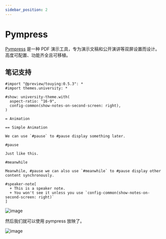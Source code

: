 ```yaml
---
sidebar_position: 2
---
```


# Pympress

[Pympress](https://github.com/Cimbali/pympress) 是一种 PDF 演示工具，专为演示文稿和公开演讲等双屏设置而设计。高度可配置、功能齐全且可移植。


## 笔记支持

```typst
#import "@preview/touying:0.5.3": *
#import themes.university: *

#show: university-theme.with(
  aspect-ratio: "16-9",
  config-common(show-notes-on-second-screen: right),
)

= Animation

== Simple Animation

We can use `#pause` to #pause display something later.

#pause

Just like this.

#meanwhile

Meanwhile, #pause we can also use `#meanwhile` to #pause display other content synchronously.

#speaker-note[
  + This is a speaker note.
  + You won't see it unless you use `config-common(show-notes-on-second-screen: right)`
]
```

![image](https://github.com/touying-typ/touying/assets/34951714/b43c7f99-c5f9-4084-aa70-c1561e8aafee)

然后我们就可以使用 pympress 放映了。

![image](https://github.com/touying-typ/touying/assets/34951714/afbe17cb-46d4-4507-90e8-959c53de95d5)

